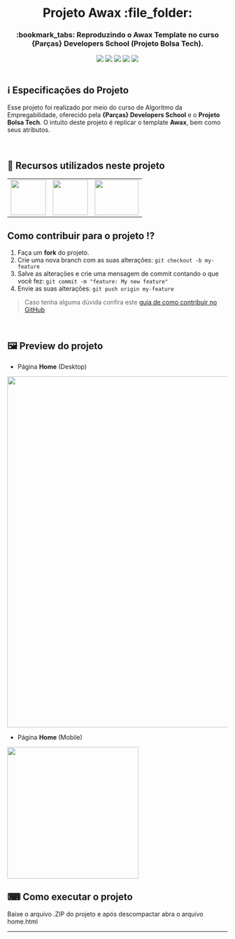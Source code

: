 <h1 align="center">Projeto Awax :file_folder:</h1>

<h3 align="center">:bookmark_tabs: Reproduzindo o Awax Template no curso {Parças} Developers School (Projeto Bolsa Tech).</h3>

<div align="center">
 <img src="https://img.shields.io/badge/-HTML5-FFF?logo=html5&logoColor=orange&style=flat" />
 <img src="https://img.shields.io/badge/CSS3-1657f9?style=&logo=css3&logoColor=white" />
 <img src="https://img.shields.io/github/repo-size/VitorGeovani/projeto-awax">
 <img src="https://img.shields.io/github/last-commit/VitorGeovani/projeto-awax">
 <img src="https://img.shields.io/github/forks/VitorGeovani/projeto-awax?style=social" />
 </div>
 
 <br>
 
## <a name="SobreoProjeto"></a>:information_source: Especificações do Projeto
 Esse projeto foi realizado por meio do curso de Algoritmo da Empregabilidade, oferecido pela <b>{Parças} Developers School</b> e o <b>Projeto Bolsa Tech</b>. O intuito deste projeto é replicar o template <b>Awax</b>, bem como seus atributos.
 
 <br>

## <a name="RecursosUtilizadosNesteProjeto"></a>📌 Recursos utilizados neste projeto
<table align="center">

  <tr>
    <td valign="top" align="center">
      <a href="https://www.w3schools.com/html/"><img height="80" width="80" src="https://cdn.jsdelivr.net/gh/devicons/devicon/icons/html5/html5-original-wordmark.svg" style="max-width:100%;"></img></a>
    </td>

   <td valign="top" align="center">
      <a href="https://www.w3schools.com/Css/"><img height="80" width="80" src="https://cdn.jsdelivr.net/gh/devicons/devicon/icons/css3/css3-original-wordmark.svg" style="max-width:100%;"></img></a>
      </td>
      
   <td valign="top" align="center">
      <a href="https://code.visualstudio.com/Download"><img height="80" width="100" src="https://cdn.jsdelivr.net/gh/devicons/devicon/icons/vscode/vscode-original.svg" style="max-width:100%;"></img></a>
      </td>
    
  </tr>
</table>

## <a name="ComoContribuirParaOProjeto"></a>Como contribuir para o projeto ⁉️

1. Faça um **fork** do projeto.
2. Crie uma nova branch com as suas alterações: `git checkout -b my-feature`
3. Salve as alterações e crie uma mensagem de commit contando o que você fez: `git commit -m "feature: My new feature"`
4. Envie as suas alterações: `git push origin my-feature`
> Caso tenha alguma dúvida confira este [guia de como contribuir no GitHub](https://github.com/firstcontributions/first-contributions)

<br>

## <a name="ImagensDoProjeto"></a>🖼 Preview do projeto
* Página <b>Home</b> (Desktop)
<img src="https://user-images.githubusercontent.com/71882193/172378197-65457c35-fbd2-40d9-95a0-0ef24f19433e.png" width="800px" />

* Página <b>Home</b> (Mobile)
<img src="https://user-images.githubusercontent.com/71882193/172379341-3a8ce506-9fee-4694-ba20-186d5bfcdb3a.png" width="300px" />

## ⌨ Como executar o projeto

Baixe o arquivo .ZIP do projeto e após descompactar abra o arquivo home.html

---

